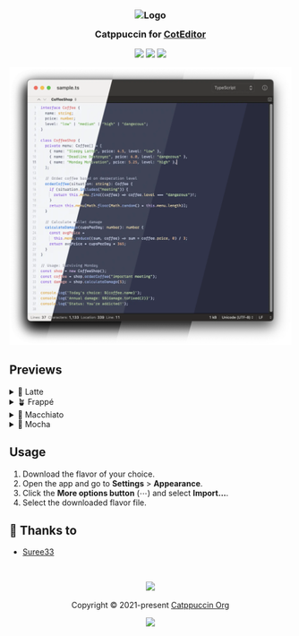 <h3 align="center">
 <img src="https://raw.githubusercontent.com/catppuccin/catppuccin/main/assets/logos/exports/1544x1544_circle.png" width="100" alt="Logo"/><br/>
 <img src="https://raw.githubusercontent.com/catppuccin/catppuccin/main/assets/misc/transparent.png" height="30" width="0px"/>
 Catppuccin for <a href="https://github.com/coteditor/CotEditor">CotEditor</a>
 <img src="https://raw.githubusercontent.com/catppuccin/catppuccin/main/assets/misc/transparent.png" height="30" width="0px"/>
</h3>

<p align="center">
 <a href="https://github.com/Suree33/coteditor/stargazers"><img src="https://img.shields.io/github/stars/Suree33/coteditor?colorA=363a4f&colorB=b7bdf8&style=for-the-badge"></a>
 <a href="https://github.com/Suree33/coteditor/issues"><img src="https://img.shields.io/github/issues/Suree33/coteditor?colorA=363a4f&colorB=f5a97f&style=for-the-badge"></a>
 <a href="https://github.com/Suree33/coteditor/contributors"><img src="https://img.shields.io/github/contributors/Suree33/coteditor?colorA=363a4f&colorB=a6da95&style=for-the-badge"></a>
</p>

<p align="center">
 <img src="https://raw.githubusercontent.com/Suree33/coteditor/main/assets/previews/preview.webp"/>
</p>

## Previews

<details>
<summary>🌻 Latte</summary>
<img src="https://raw.githubusercontent.com/Suree33/coteditor/main/assets/previews/latte.webp"/>
</details>
<details>
<summary>🪴 Frappé</summary>
<img src="https://raw.githubusercontent.com/Suree33/coteditor/main/assets/previews/frappe.webp"/>
</details>
<details>
<summary>🌺 Macchiato</summary>
<img src="https://raw.githubusercontent.com/Suree33/coteditor/main/assets/previews/macchiato.webp"/>
</details>
<details>
<summary>🌿 Mocha</summary>
<img src="https://raw.githubusercontent.com/Suree33/coteditor/main/assets/previews/mocha.webp"/>
</details>

## Usage

1. Download the flavor of your choice.
2. Open the app and go to **Settings** > **Appearance**.
3. Click the **More options button** (⋯) and select **Import...**.
4. Select the downloaded flavor file.

<!-- The FAQ section is optional. Remove if needed.-->
<!-- ## 🙋 FAQ

- Q: **_"How can I do X?"_**\
  A: ... -->

## 💝 Thanks to

- [Suree33](https://github.com/Suree33)

&nbsp;

<p align="center">
 <img src="https://raw.githubusercontent.com/catppuccin/catppuccin/main/assets/footers/gray0_ctp_on_line.svg?sanitize=true" />
</p>

<p align="center">
 Copyright &copy; 2021-present <a href="https://github.com/catppuccin" target="_blank">Catppuccin Org</a>
</p>

<p align="center">
 <a href="https://github.com/catppuccin/catppuccin/blob/main/LICENSE"><img src="https://img.shields.io/static/v1.svg?style=for-the-badge&label=License&message=MIT&logoColor=d9e0ee&colorA=363a4f&colorB=b7bdf8"/></a>
</p>
